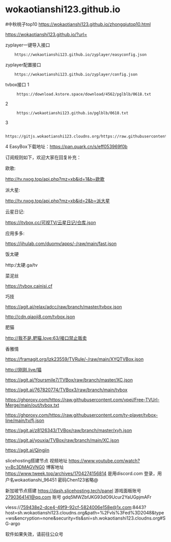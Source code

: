 # wokaotianshi123.github.io
#中秋桃子top10
https://wokaotianshi123.github.io/zhongqiutop10.html

https://wokaotianshi123.github.io/?url=

zyplayer一键导入接口

        https://wokaotianshi123.github.io/zyplayer/easyconfig.json 

zyplayer配置接口

        https://wokaotianshi123.github.io/zyplayer/config.json

tvbox接口 
1

         https://download.kstore.space/download/4562/pglblb/0618.txt 
         
 2
 
         https://wokaotianshi123.github.io/pglblb/0618.txt
         
3

         https://gitjs.wokaotianshi123.cloudns.org/https://raw.githubusercontent.com/wokaotianshi123/wokaotianshi123.github.io/main/pglblb/0618.txt

4
EasyBox下载地址：https://pan.quark.cn/s/eff053969f0b

订阅规则如下，欢迎大家在回复补充：

欧歌:

http://tv.nxog.top/api.php?mz=xb&id=1&b=欧歌

派大星:

http://tv.nxog.top/api.php?mz=xb&id=2&b=派大星

云星日记:　　

https://itvbox.cc/可视TV/云星日记/仓库.json

应用多多:

https://jihulab.com/duomv/apps/-/raw/main/fast.json

饭太硬

http:/太硬.ga/tv

菜泥丝

https://tvbox.cainisi.cf

巧技

https://agit.ai/relax/adcc/raw/branch/master/tvbox.json

http://cdn.qiaoji8.com/tvbox.json

肥猫

http://我不是.肥猫.love:63/接口禁止贩卖

香雅情

https://framagit.org/lzk23559/TVRule/-/raw/main/XYQTVBox.json

http://刚刚.live/猫

https://agit.ai/Yoursmile7/TVBox/raw/branch/master/XC.json

https://agit.ai/767820774/TVBox3/raw/branch/main/tvbox

https://ghproxy.com/https://raw.githubusercontent.com/vpei/Free-TVUrl-Merge/main/out/tvbox.txt

https://ghproxy.com/https://raw.githubusercontent.com/tv-player/tvbox-line/main/tv/fj.json



https://agit.ai/z8126343/TVBox/raw/branch/master/xyh.json

https://agit.ai/youxia/TVBox/raw/branch/main/XC.json

https://agit.ai/Qingjin


slicehosting搭建节点 视频地址 https://www.youtube.com/watch?v=Bc3DMAGVNG0 博客地址 https://www.tweek.top/archives/1704274156814
 是用discord.com 登录，用户名wokaotianshi_96451 密码Chen123省略@

新加坡节点搭建 https://dash.slicehosting.tech/panel
游戏面板账号 2790364141@qq.com
账号 gdq5MWZbfJKG93dO9Ucur2YaUGpjmAFr


vless://759438e2-dce4-49f9-92cf-5824006e158e@1x.com:8443?host=sh.wokaotianshi123.cloudns.org&path=%2Fvls%3Fed%3D2048&type=ws&encryption=none&security=tls&sni=sh.wokaotianshi123.cloudns.org#SG-argo



软件如果失效，请前往公众号

